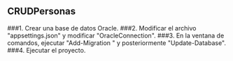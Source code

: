 ## CRUDPersonas

###1. Crear una base de datos Oracle.
###2. Modificar el archivo "appsettings.json" y modificar "OracleConnection". 
###3. En la ventana de comandos, ejecutar "Add-Migration <migrationName>" y posteriormente "Update-Database". 
###4. Ejecutar el proyecto. 
